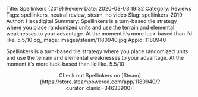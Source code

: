 Title: Spellinkers (2019) Review
Date: 2020-03-03 19:32
Category: Reviews
Tags: spellinkers, neutral review, steam, no video
Slug: spellinkers-2019
Author: Hexadigital
Summary: Spellinkers is a turn-based tile strategy where you place randomized units and use the terrain and elemental weaknesses to your advantage. At the moment it’s more luck-based than I’d like. 5.5/10
og_image: images/steam/1180940.jpg
Appid: 1180940

Spellinkers is a turn-based tile strategy where you place randomized units and use the terrain and elemental weaknesses to your advantage. At the moment it’s more luck-based than I’d like. 5.5/10

<center>Check out Spellinkers on [Steam](https://store.steampowered.com/app/1180940/?curator_clanid=34633900)!</center>